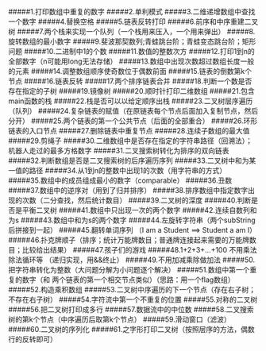 
#####1.打印数组中重复的数字
#####2.单利模式
#####3.二维递增数组中查找一个数字
#####4.替换空格
#####5.链表反转打印
#####6.前序和中序重建二叉树
#####7.两个栈来实现一个队列（一个栈用来压入，一个用来弹出）
#####8.旋转数组的最小数字
#####9.斐波那契数列;青蛙跳台阶；青蛙变态跳台阶；矩形问题
#####10.二进制中1的个数
#####11.数值的整数次方
#####12.打印1到n的全部数字（n可能用long无法存储）
#####13.数组中出现次数超过数组长度一般的元素
#####14.调整数组顺序使奇数位于偶数前面
#####15.链表的倒数第k个节点
#####16.链表反转
#####17.两个排序链表合并
#####18.判断一个数是否存在指定的子树
#####19.镜像树
#####20.顺时针打印二维数组
#####21.包含main函数的栈
#####22.栈是否可以以给定顺序出栈
#####23.二叉树层序遍历（队列）
#####24.复杂链表的赋值（在原链表每个节点后面加入复制节点，然后分开）
#####25.两个链表的第一个公共节点（后面的全部重合）
#####26.环形链表的入口节点
#####27.删除链表中重复节点
#####28.连续子数组的最大值
#####29.剪绳子
#####30.二维数组中是否存在指定的字符串路径（回溯法）；机器人走过的最多方格数字
#####31.二叉搜索树转化为排序的双向链表
#####32.判断数组是否是二叉搜索树的后序遍历序列
#####33.二叉树中和为某一值的路径
#####34.从1到n的整数中出现1的次数（用字符串的方式）
#####35.数组中的成员组成最小的数字（comparable）
#####36.丑数
#####37.数组中的逆序对（用到了归并排序）
#####38.排序数组中指定数字出现的次数（二分查找，然后统计数目）
#####39.二叉树的深度
#####40.判断是否是平衡二叉树
#####41.数组中只出现一次的两个数字
#####42.连续自数列和为s
#####43.数组中和为s的两个数字
#####44.左旋转字符串（两个subString后拼接到一起）
#####45.翻转单词序列 （I am a Student  ==>  Student a am I）
#####46.扑克牌顺子（排序；统计万能牌数目；普通牌连接起来需要的万能牌数目；比较给出结果）
#####47.孩子们的游戏
#####48.1+2+3+...+100 不用乘法除法循环等 （递归实现，用&&终止）
#####49.不用加减乘除做加法
#####50.把字符串转化为整数（大问题分解为小问题逐个解决）
#####51.数组中第一个重复的数字（和 两个链表的第一个相交节点类似）（思路：用一个flag数组）
#####52.构造乘积数组
#####53.二叉树中序遍历的下一个节点（存在右子树；不存在右子树）
#####54.字符流中第一个不重复的位置
#####55.对称的二叉树
#####56.把二叉树打印成多行
#####57.数据流中的中位数
#####58.二叉搜索树的第k个节点（中序遍历后取第k个节点）
#####59.滑动窗口（滤波）
#####60.二叉树的序列化
#####61.之字形打印二叉树（按照层序的方法，偶数行的反转即可）